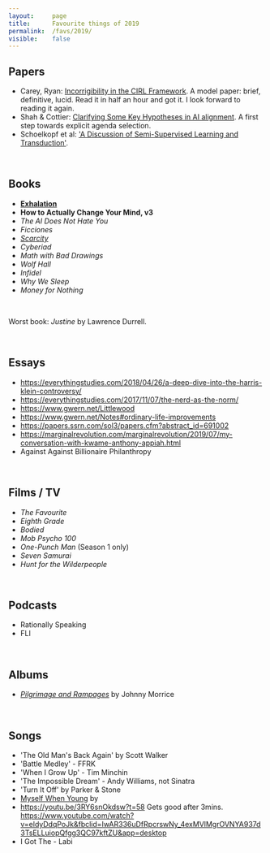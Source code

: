 ```yaml
---
layout:     page
title:      Favourite things of 2019
permalink:  /favs/2019/
visible:    false
---
```



## Papers

* Carey, Ryan: [Incorrigibility in the CIRL Framework](https://arxiv.org/abs/1709.06275). A model paper: brief, definitive, lucid. Read it in half an hour and got it. I look forward to reading it again.
* Shah & Cottier: [Clarifying Some Key Hypotheses in AI alignment](https://www.alignmentforum.org/posts/mJ5oNYnkYrd4sD5uE/clarifying-some-key-hypotheses-in-ai-alignment). A first step towards explicit agenda selection.
* Schoelkopf et al: ['A Discussion of Semi-Supervised Learning and Transduction'](http://www.acad.bg/ebook/ml/MITPress-%20SemiSupervised%20Learning.pdf).

<br>

## Books

* **[Exhalation](https://www.goodreads.com/review/show/2831553587?book_show_action=true)**
* **How to Actually Change Your Mind, v3**
* _The AI Does Not Hate You_
* _Ficciones_
* _[Scarcity](https://www.goodreads.com/review/show/2785735820?book_show_action=true)_
* _Cyberiad_
* _Math with Bad Drawings_
* _Wolf Hall_
* _Infidel_
* _Why We Sleep_
* _Money for Nothing_

<br>

Worst book: _Justine_ by Lawrence Durrell.

<br>

## Essays

* https://everythingstudies.com/2018/04/26/a-deep-dive-into-the-harris-klein-controversy/
* https://everythingstudies.com/2017/11/07/the-nerd-as-the-norm/
* https://www.gwern.net/Littlewood
* https://www.gwern.net/Notes#ordinary-life-improvements
* https://papers.ssrn.com/sol3/papers.cfm?abstract_id=691002
* https://marginalrevolution.com/marginalrevolution/2019/07/my-conversation-with-kwame-anthony-appiah.html
* Against Against Billionaire Philanthropy

<br>

## Films / TV

* _The Favourite_
* _Eighth Grade_
* _Bodied_
* _Mob Psycho 100_
* _One-Punch Man_ (Season 1 only)
* _Seven Samurai_
* _Hunt for the Wilderpeople_

<br>

## Podcasts

* Rationally Speaking
* FLI

<br>

## Albums

* _[Pilgrimage and Rampages](https://swampspice.bandcamp.com/album/pilgrimage-and-rampages)_ by Johnny Morrice

<br>

## Songs

* 'The Old Man's Back Again' by Scott Walker
* 'Battle Medley' - FFRK 
* 'When I Grow Up' - Tim Minchin
* 'The Impossible Dream' - Andy Williams, not Sinatra
* 'Turn It Off' by Parker & Stone
* [Myself When Young](https://www.youtube.com/watch?v=I6-vGHVWEuE) by 
* https://youtu.be/3RY6snOkdsw?t=58 Gets good after 3mins.
https://www.youtube.com/watch?v=eldyDdqPoJk&fbclid=IwAR336uDfRpcrswNy_4exMVlMgrOVNYA937d3TsELLuiopQfgg3QC97kftZU&app=desktop
* I Got The - Labi